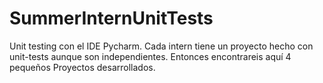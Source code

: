 # SummerInternUnitTests
Unit testing con el IDE Pycharm. Cada intern tiene un proyecto hecho con unit-tests aunque son independientes. Entonces encontrareis aquí 4 pequeños Proyectos desarrollados. 
